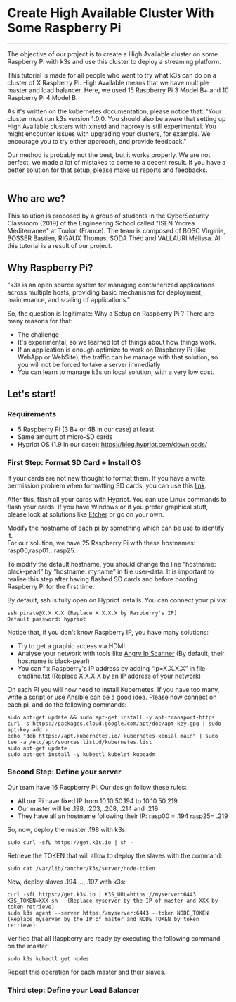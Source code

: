 # Create High Available Cluster With Some Raspberry Pi


---
The objective of our project is to create a High Available cluster on some Raspberry Pi with k3s and use this cluster to 
deploy a streaming platform.

This tutorial is made for all people who want to try what k3s can do on a cluster of X Raspberry Pi. 
High Available means that we have multiple master and load balancer. 
Here, we used 15 Raspberry Pi 3 Model B+ and 10 Raspberry Pi 4 Model B.

As it's written on the kubernetes documentation, please notice that:
"Your cluster must run k3s version 1.0.0.
You should also be aware that setting up High Available clusters with xinetd and haproxy is
still experimental. You might encounter issues with upgrading your clusters,
for example. We encourage you to try either approach, and provide feedback."

Our method is probably not the best, but it works properly. We are not perfect, we
made a lot of mistakes to come to a decent result. If you have a better
solution for that setup, please make us reports and feedbacks.

---

## Who are we?

This solution is proposed by a group of students in the CyberSecurity Classroom (2019)
of the Engineering School called "ISEN Yncrea Méditerranée" at Toulon (France).
The team is composed of BOSC Virginie, BOSSER Bastien, RIGAUX Thomas, SODA Théo and VALLAURI Mélissa.
All this tutorial is a result of our project.

## Why Raspberry Pi?

"k3s is an open source system for managing containerized applications across
multiple hosts; providing basic mechanisms for deployment, maintenance, and
scaling of applications."

So, the question is legitimate: Why a Setup on Raspberry Pi ?
There are many reasons for that:
- The challenge
- It's experimental, so we learned lot of things about how things work.
- If an application is enough optimize to work on Raspberry Pi (like WebApp or WebSite), the traffic can be manage with 
that solution, so you will not be forced to take a server immediatly
- You can learn to manage k3s on local solution, with a very low cost.

## Let's start!

### Requirements

- 5 Raspberry Pi (3 B+ or 4B in our case) at least
- Same amount of micro-SD cards
- Hypriot OS (1.9 in our case): https://blog.hypriot.com/downloads/

### First Step: Format SD Card + Install OS

If your cards are not new thought to format them.
If you have a write permission problem when formatting SD cards, you can use this [link](https://bit.ly/37Y37AC).

After this, flash all your cards with Hypriot. You can use Linux commands to flash your cards.
If you have Windows or if you prefer graphical stuff, please look at solutions like [Etcher](https://www.balena.io/etcher/) 
or go on your own.


Modify the hostname of each pi by something which can be use to identify it.  
For our solution, we have 25 Raspberry Pi with these hostnames: rasp00,rasp01...rasp25.

To modify the default hostname, you should change the line “hostname: black-pearl” by “hostname: myname” in file user-data.
It is important to realise this step after having flashed SD cards and before booting Raspberry Pi for the first time.

By default, ssh is fully open on Hypriot installs.
You can connect your pi via:

    ssh pirate@X.X.X.X (Replace X.X.X.X by Raspberry's IP)  
    Default password: hypriot 

Notice that, if you don't know Raspberry IP, you have many solutions:  
- Try to get a graphic access via HDMI
- Analyse your network with tools like [Angry Ip Scanner](https://angryip.org/) (By default, their hostname is black-pearl)
- You can fix Raspberry's IP address by adding “ip=X.X.X.X” in file cmdline.txt (Replace X.X.X.X by an IP address of your 
network)

On each PI you will now need to install Kubernetes.
If you have too many, write a script or use Ansible can be a good idea.
Please now connect on each pi, and do the following commands:

    sudo apt-get update && sudo apt-get install -y apt-transport-https
    curl -s https://packages.cloud.google.com/apt/doc/apt-key.gpg | sudo apt-key add -
    echo "deb https://apt.kubernetes.io/ kubernetes-xenial main" | sudo tee -a /etc/apt/sources.list.d/kubernetes.list
    sudo apt-get update
    sudo apt-get install -y kubectl kubelet kubeadm

### Second Step: Define your server

Our team have 16 Raspberry Pi. Our design follow these rules:

- All our Pi have fixed IP from 10.10.50.194 to 10.10.50.219
- Our master will be .198, .203, .208, .214 and .219
- They have all an hostname following their IP: rasp00 = .194 rasp25= .219

So, now, deploy the master .198 with k3s:

    sudo curl -sfL https://get.k3s.io | sh -

Retrieve the TOKEN that will allow to deploy the slaves with the command:

    sudo cat /var/lib/rancher/k3s/server/node-token
    
Now, deploy slaves .194,..., .197 with k3s:

    curl -sfL https://get.k3s.io | K3S_URL=https://myserver:6443 K3S_TOKEN=XXX sh - (Replace myserver by the IP of master and XXX by token retrieve)
    sudo k3s agent --server https://myserver:6443 --token NODE_TOKEN (Replace myserver by the IP of master and NODE_TOKEN by token retrieve)

Verified that all Raspberry are ready by executing the following command on the master:

    sudo k3s kubectl get nodes

Repeat this operation for each master and their slaves.

### Third step: Define your Load Balancer




